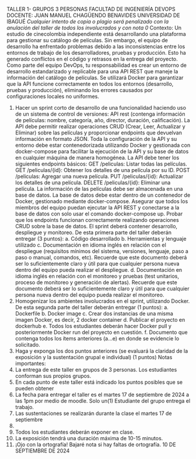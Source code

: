 TALLER 1- GRUPOS 3 PERSONAS 
FACULTAD DE INGENIERÍA 
DEVOPS 
DOCENTE: JUAN MANUEL CHAGÜENDO BENAVIDES 
UNIVERSIDAD DE IBAGUÉ 
*Cualquier intento de copia o plagio será penalizado con la anulación del taller de 
todos los involucrados y con nota 0* 
Contexto: 
Un estudio de cinecolombia independiente está desarrollando una plataforma para 
gestionar su catálogo de películas. Sin embargo, el equipo de desarrollo ha enfrentado 
problemas debido a las inconsistencias entre los entornos de trabajo de los 
desarrolladores, pruebas y producción. Esto ha generado conflictos en el código y 
retrasos en la entrega del proyecto. 
Como parte del equipo DevOps, tu responsabilidad es crear un entorno de desarrollo 
estandarizado y replicable para una API REST que maneje la información del catálogo 
de películas. Se utilizará Docker para garantizar que la API funcione correctamente en 
todos los entornos (desarrollo, pruebas y producción), eliminando los errores 
causados por configuraciones locales no uniformes. 
1. Hacer un sprint corto de desarrollo de una funcionalidad haciendo uso de un sistema 
de control de versiones: API rest (contenga información de películas: nombre, 
categoría, año, director, duración, calificación). La API debe permitir realizar 
operaciones CRUD (Crear, Leer, Actualizar y Eliminar) sobre las películas y 
proporcionar endpoints que devuelvan información en formato JSON. Toda la 
configuración de la API y su entorno debe estar contenedorizada utilizando Docker y 
gestionada con docker-compose para facilitar la ejecución de la API y su base de 
datos en cualquier máquina de manera homogénea. La API debe tener los siguientes 
endpoints básicos: 
GET /peliculas: Listar todas las películas. 
GET /peliculas/{id}: Obtener los detalles de una película por su ID. 
POST /peliculas: Agregar una nueva película. 
PUT /peliculas/{id}: Actualizar los detalles de una película. 
DELETE /peliculas/{id}: Eliminar una película. 
La información de las películas debe ser almacenada en una base de datos. La base 
de datos debe estar dentro de un contenedor de Docker, gestionado mediante 
docker-compose. 
Asegurar que todos los miembros del equipo puedan ejecutar la API REST y 
conectarse a la base de datos con solo usar el comando docker-compose up. 
Probar que los endpoints funcionan correctamente realizando operaciones CRUD 
sobre la base de datos. 
El sprint deberá contener desarrollo, despliegue y monitoreo. De esta primera parte 
del taller deberán entregar (3 puntos): 
a. Código desarrollado 
b. Herramientas y lenguaje utilizado 
c. Documentación en idioma inglés en relación con el despliegue (requisitos 
mínimos del sistema, versiones, lenguaje, paso a paso o manual, comandos, 
etc). Recuerde que este documento deberá ser lo suficientemente claro y útil 
para que cualquier persona nueva dentro del equipo pueda realizar el 
despliegue. 
d. Documentación en idioma inglés en relación con el monitoreo y pruebas (test 
unitarios, proceso de monitoreo y generación de alertas). Recuerde que este 
documento deberá ser lo suficientemente claro y útil para que cualquier 
persona nueva dentro del equipo pueda realizar el monitoreo. 
2. Homogenizar los ambientes involucrados en el sprint, utilizando Docker. De esta 
segunda parte del taller deberán entregar (1 puntos): 
a. Dockerfile 
b. Docker image 
c. Crear dos instancias de una misma imagen Docker, es decir, 2 docker container 
d. Publicar el proyecto en dockerhub 
e. Todos los estudiantes deberán hacer Docker pull y posteriormente Docker run 
del proyecto en cuestión. 
f. 
Documento que contenga todos los ítems anteriores (a…e) en donde se 
evidencie lo solicitado. 
3. Haga y exponga los dos puntos anteriores (se evaluará la claridad de la exposición y 
la sustentación grupal e individual) (1 puntos) 
Notas importantes: 
1. La entrega de este taller en grupos de 3 personas. Los estudiantes conforman 
sus propios grupos. 
2. En cada punto de este taller está indicado los puntos posibles que se pueden 
obtener 
3. La fecha para entregar el taller es el martes 17 de septiembre de 2024 a las 
1pm por medio de moodle. Solo un(1) Estudiante del grupo entrega el trabajo. 
4. Las sustentaciones se realizarán durante la clase el martes 17 de septiembre 
2024. 
5. Todos los estudiantes deberán exponer en clase. 
6. La exposición tendrá una duración máxima de 10-15 minutos. 
7. ¡Ojo con la ortografía! Bajaré nota si hay faltas de ortografía. 
10 DE SEPTIEMBRE DE 2024
